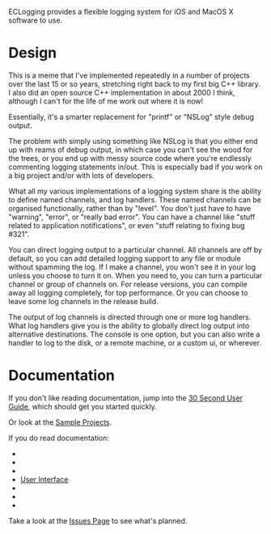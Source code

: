 ECLogging provides a flexible logging system for iOS and MacOS X software to use.

# Design

This is a meme that I've implemented repeatedly in a number of projects over the last 15 or so years, stretching right back to my first big C++ library. I also did an open source C++ implementation in about 2000 I think, although I can't for the life of me work out where it is now!

Essentially, it's a smarter replacement for "printf" or "NSLog" style debug output.

The problem with simply using something like NSLog is that you either end up with reams of debug output, in which case you can't see the wood for the trees, or you end up with messy source code where you're endlessly commenting logging statements in/out. This is especially bad if you work on a big project and/or with lots of developers.

What all my various implementations of a logging system share is the ability to define named channels, and log handlers. These named channels can be organised functionally, rather than by "level". You don't just have to have "warning", "error", or "really bad error". You can have a channel like "stuff related to application notifications", or even "stuff relating to fixing bug #321".

You can direct logging output to a particular channel. All channels are off by default, so you can add detailed logging support to any file or module without spamming the log. If I make a channel, you won't see it in your log unless you choose to turn it on. When you need to, you can turn a particular channel or group of channels on. For release versions, you can compile away all logging completely, for top performance. Or you can choose to leave some log channels in the release build.

The output of log channels is directed through one or more log handlers. What log handlers give you is the ability to globally direct log output into alternative destinations. The console is one option, but you can also write a handler to log to the disk, or a remote machine, or a custom ui, or wherever.

# Documentation

If you don't like reading documentation, jump into the [30 Second User Guide](30-second-user-guide.html), which should get you started quickly. 

Or look at the [Sample Projects](https://github.com/elegantchaos/ECLoggingExamples).

If you do read documentation:

- <Initialisation>
- <Channels>
- <Handlers>
- [User Interface](UserInterface.html)
- <Configuration>
- <Miscellaneous>
- <Installation>

Take a look at the [Issues Page](http://github.com/elegantchaos/ECLogging/issues) to see what's planned.